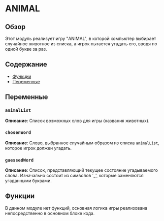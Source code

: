# ANIMAL

## Обзор

Этот модуль реализует игру "ANIMAL", в которой компьютер выбирает случайное животное из списка, а игрок пытается угадать его, вводя по одной букве за раз.

## Содержание

- [Функции](#Функции)
- [Переменные](#Переменные)

## Переменные

### `animalList`

**Описание**: Список возможных слов для игры (названия животных).

### `chosenWord`

**Описание**: Слово, выбранное случайным образом из списка `animalList`, которое игрок должен угадать.

### `guessedWord`

**Описание**: Список, представляющий текущее состояние угадываемого слова. Изначально состоит из символов '_', которые заменяются угаданными буквами.

## Функции

В данном модуле нет функций, основная логика игры реализована непосредственно в основном блоке кода.